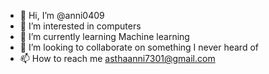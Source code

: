 - 👋 Hi, I’m @anni0409
- 👀 I’m interested in computers
- 🌱 I’m currently learning Machine learning
- 💞️ I’m looking to collaborate on something I never heard of
- 📫 How to reach me asthaanni7301@gmail.com

<!---
anni0409/anni0409 is a ✨ special ✨ repository because its `README.md` (this file) appears on your GitHub profile.
You can click the Preview link to take a look at your changes.
--->
